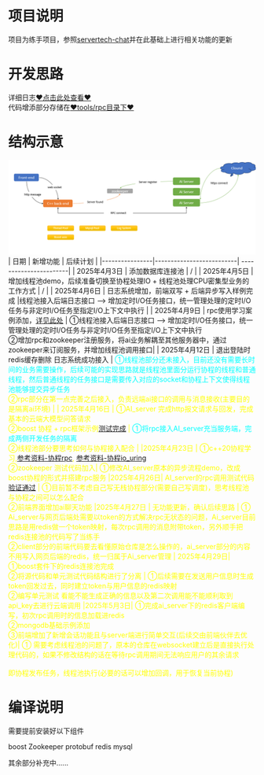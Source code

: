 # 项目说明
项目为练手项目，参照[servertech-chat](https://github.com/anarthal/servertech-chat?tab=readme-ov-file)并在此基础上进行相关功能的更新

# 开发思路 
详细日志[♥点击此处查看♥](doc/开发日志.md)
<br>代码增添部分存储在[♥tools/rpc目录下♥](./tools/rpc/)

# 结构示意
![Alt text](image/image-4.png)
| 日期           | 新增功能                 | 后续计划              |
|----------------|--------------------------| -----------------------|
| 2025年4月3日   | 添加数据库连接池      |            /              |
| 2025年4月5日   | 增加线程池demo，后续准备切换至协程处理IO + 线程池处理CPU密集型业务的工作方式 |        /            |
| 2025年4月6日   | 日志系统增加，前端双写 + 后端异步写入样例完成 |线程池接入后端日志接口 --> 增加定时I/O任务接口，统一管理处理的定时I/O任务与非定时I/O任务至指定I/O上下文中执行 |
| 2025年4月9日   | rpc使用学习案例添加，[详见此处](server/tools/rpc/readme.md) | ①线程池接入后端日志接口 --> 增加定时I/O任务接口，统一管理处理的定时I/O任务与非定时I/O任务至指定I/O上下文中执行  <br>②增加rpc和zookeeper注册服务，将ai业务解耦至其他服务器中，通过zookeeper来订阅服务，并增加线程池调用接口|
| 2025年4月12日   | 退出登陆时redis缓存删除  日志系统成功接入      |   <span style="color:cyan">①线程池部分还未接入，目前还没有需要长时间的业务需要操作，后续可能的实现思路就是线程池里面分运行协程的线程和普通线程，然后普通线程的任务接口是需要传入对应的socket和协程上下文使得线程池能够提交异步任务</span><br> <span style="color:yellow">②rpc部分在第一点完善之后接入，负责远端ai接口的调用与消息接收(主要目的是隔离ai环境)          |
| 2025年4月16日   | ①AI_server 完成http报文请求与回发，完成基本的云端大模型问答请求<br>②boost 协程 + rpc框架示例[测试完成](./tools/rpc/) |   <span style="color:cyan">①将rpc接入AI_server充当服务端，完成两侧开发任务的隔离</span>  <br><span style="color:yellow">②线程池部分要思考如何与协程接入配合</span>                |
|2025年4月23日 | ①c++20协程学习,[参考资料-协程rpc](https://github.com/jsc723/coroutine-server), [参考资料-协程io_uring](https://github.com/Codesire-Deng/co_context) <br>②zookeeper 测试代码加入| ①修改AI_server原本的异步流程demo，改成boost协程的形式并搭建rpc服务
|2025年4月26日| AI_server的rpc调用测试代码[验证通过](tools/rpc/ai_server/) | ①目前暂不考虑自己写无栈协程部分(需要自己写调度)，思考线程池与协程之间可以怎么配合 <br>②前端界面增加ai聊天功能
|2025年4月27日 | 无功能更新，确认后续思路 | ① Ai_server与网页后端处需要以token的方式解决rpc无状态的问题，Ai_server目前思路是用redis做一个token映射，每次rpc调用的消息附带token，另外顺手把redis连接池的代码写了当练手<br>②client部分的前端代码要去看懂原始仓库是怎么操作的，ai_server部分的内容不用写入网页后端的redis，统一归属于Ai_server管理
| 2025年4月29日| ①boost套件下的redis连接池完成 <br>②将源代码和单元测试代码结构进行了分离 | ①后续需要在发送用户信息时生成token回发过去，同时建立token与用户信息的redis映射 <br>②编写单元测试 看能不能生成正确的信息以及第二次调用能不能顺利取到api_key去进行云端调用
|2025年5月3日| ①完成ai_server下的redis客户端编写，初次rpc调用时的信息加载进redis <br> ②mongodb基础示例添加 <br>③前端增加了新增会话功能且与server端进行简单交互(后续交由前端伙伴去优化)| ① 需要考虑线程池的问题了，原本的仓库在websocket建立后是直接执行处理代码的，如果不修改结构的话在等待rpc调用期间无法响应用户的其余请求 <br><br> 即协程发布任务，线程池执行(必要的话可以增加回调，用于恢复当前协程)
# 编译说明

需要提前安装好以下组件

  boost Zookeeper protobuf redis mysql

其余部分补充中......
